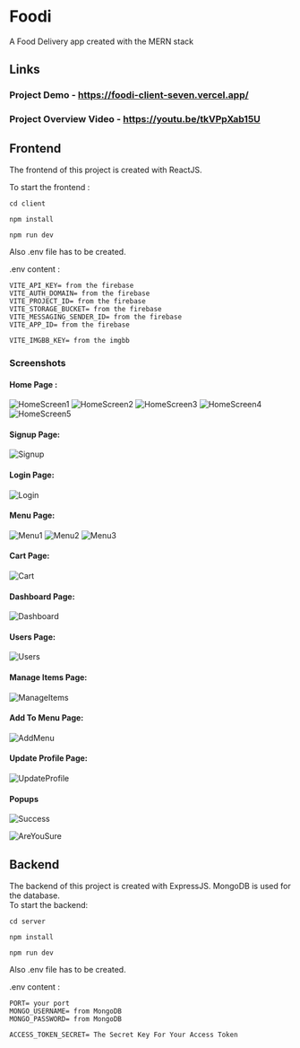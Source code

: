 # Foodi

A Food Delivery app created with the MERN stack

## Links

### Project Demo - https://foodi-client-seven.vercel.app/

### Project Overview Video - https://youtu.be/tkVPpXab15U

## Frontend

The frontend of this project is created with ReactJS.<br />

To start the frontend : <br />

`cd client`<br />

`npm install`<br />

`npm run dev`<br />

Also .env file has to be created. <br />

.env content :

```
VITE_API_KEY= from the firebase
VITE_AUTH_DOMAIN= from the firebase
VITE_PROJECT_ID= from the firebase
VITE_STORAGE_BUCKET= from the firebase
VITE_MESSAGING_SENDER_ID= from the firebase
VITE_APP_ID= from the firebase

VITE_IMGBB_KEY= from the imgbb
```

### Screenshots

#### Home Page :

![HomeScreen1](OverviewImages/Homepage1.PNG)
![HomeScreen2](OverviewImages/Homepage2.PNG)
![HomeScreen3](OverviewImages/Homepage3.PNG)
![HomeScreen4](OverviewImages/Homepage4.PNG)
![HomeScreen5](OverviewImages/Homepage5.PNG)

#### Signup Page:

![Signup](OverviewImages/Signup.PNG)

#### Login Page:

![Login](OverviewImages/Login.PNG)

#### Menu Page:

![Menu1](OverviewImages/Menu1.PNG)
![Menu2](OverviewImages/Menu2.PNG)
![Menu3](OverviewImages/Menu3.PNG)

#### Cart Page:

![Cart](OverviewImages/Cart.PNG)

#### Dashboard Page:

![Dashboard](OverviewImages/Dashboard.PNG)

#### Users Page:

![Users](OverviewImages/Users.PNG)

#### Manage Items Page:

![ManageItems](OverviewImages/ManageItems.PNG)

#### Add To Menu Page:

![AddMenu](OverviewImages/AddMenu.PNG)

#### Update Profile Page:

![UpdateProfile](OverviewImages/UpdateProfile.PNG)

#### Popups

![Success](OverviewImages/Success.PNG)

![AreYouSure](OverviewImages/AreYouSure.PNG)

## Backend

The backend of this project is created with ExpressJS. MongoDB is used for the database. <br />
To start the backend: <br />

`cd server`<br />

`npm install`<br />

`npm run dev`<br />

Also .env file has to be created. <br />

.env content :

```
PORT= your port
MONGO_USERNAME= from MongoDB
MONGO_PASSWORD= from MongoDB

ACCESS_TOKEN_SECRET= The Secret Key For Your Access Token
```

